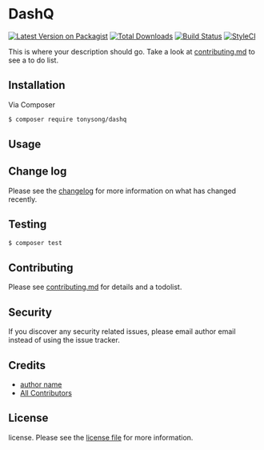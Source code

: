 # DashQ

[![Latest Version on Packagist][ico-version]][link-packagist]
[![Total Downloads][ico-downloads]][link-downloads]
[![Build Status][ico-travis]][link-travis]
[![StyleCI][ico-styleci]][link-styleci]

This is where your description should go. Take a look at [contributing.md](contributing.md) to see a to do list.

## Installation

Via Composer

``` bash
$ composer require tonysong/dashq
```

## Usage

## Change log

Please see the [changelog](changelog.md) for more information on what has changed recently.

## Testing

``` bash
$ composer test
```

## Contributing

Please see [contributing.md](contributing.md) for details and a todolist.

## Security

If you discover any security related issues, please email author email instead of using the issue tracker.

## Credits

- [author name][link-author]
- [All Contributors][link-contributors]

## License

license. Please see the [license file](license.md) for more information.

[ico-version]: https://img.shields.io/packagist/v/tonysong/dashq.svg?style=flat-square
[ico-downloads]: https://img.shields.io/packagist/dt/tonysong/dashq.svg?style=flat-square
[ico-travis]: https://img.shields.io/travis/tonysong/dashq/master.svg?style=flat-square
[ico-styleci]: https://styleci.io/repos/12345678/shield

[link-packagist]: https://packagist.org/packages/tonysong/dashq
[link-downloads]: https://packagist.org/packages/tonysong/dashq
[link-travis]: https://travis-ci.org/tonysong/dashq
[link-styleci]: https://styleci.io/repos/12345678
[link-author]: https://github.com/tonysong
[link-contributors]: ../../contributors]